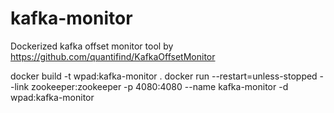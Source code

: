 # kafka-monitor

Dockerized kafka offset monitor tool by https://github.com/quantifind/KafkaOffsetMonitor

docker build -t wpad:kafka-monitor .
docker run --restart=unless-stopped  --link zookeeper:zookeeper -p 4080:4080 --name kafka-monitor -d wpad:kafka-monitor
